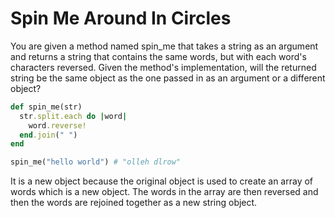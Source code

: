 # Spin Me Around In Circles

You are given a method named spin_me that takes a string as an argument and returns a string that contains the same words, but with each word's characters reversed. Given the method's implementation, will the returned string be the same object as the one passed in as an argument or a different object?

```ruby
def spin_me(str)
  str.split.each do |word|
    word.reverse!
  end.join(" ")
end

spin_me("hello world") # "olleh dlrow"
```

It is a new object because the original object is used to create an array of words which is a new object.  The words in the array are then reversed and then the words are rejoined together as a new string object.

